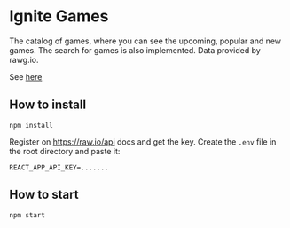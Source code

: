 # Ignite Games

The catalog of games, where you can see the upcoming, popular and new games. The search for games is also implemented. Data provided by rawg.io.

See [here](https://game-catalog-9s5pahu2n-alexsmkh.vercel.app/)
## How to install
```
npm install
```
Register on https://raw.io/api docs and get the key.
Create the `.env` file in the root directory and paste it:
```text
REACT_APP_API_KEY=.......
```
## How to start
```text
npm start
```

